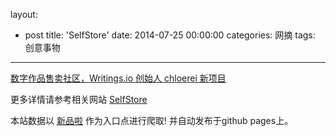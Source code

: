 layout: 
  - post 
title: 'SelfStore' 
date: 2014-07-25 00:00:00 
categories: 网摘 
tags: 创意事物 
---

<a href="http://xinpinla.com/product/286" title="查看产品详情">
								数字作品售卖社区，Writings.io 创始人 chloerei 新项目							</a>  

更多详情请参考相关网站 [SelfStore](https://selfstore.io/)  

本站数据以 [新品啦](http://xinpinla.com/) 作为入口点进行爬取! 并自动发布于github pages上。  

